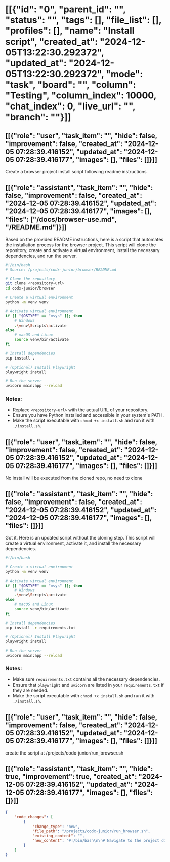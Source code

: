 # [[{"id": "0", "parent_id": "", "status": "", "tags": [], "file_list": [], "profiles": [], "name": "Install script", "created_at": "2024-12-05T13:22:30.292372", "updated_at": "2024-12-05T13:22:30.292372", "mode": "task", "board": "", "column": "Testing", "column_index": 10000, "chat_index": 0, "live_url": "", "branch": ""}]]
## [[{"role": "user", "task_item": "", "hide": false, "improvement": false, "created_at": "2024-12-05 07:28:39.416152", "updated_at": "2024-12-05 07:28:39.416177", "images": [], "files": []}]]
Create a browser project install script following readme instructions
## [[{"role": "assistant", "task_item": "", "hide": false, "improvement": false, "created_at": "2024-12-05 07:28:39.416152", "updated_at": "2024-12-05 07:28:39.416177", "images": [], "files": ["/docs/browser-use.md", "/README.md"]}]]
Based on the provided README instructions, here is a script that automates the installation process for the browser project. This script will clone the repository, create and activate a virtual environment, install the necessary dependencies, and run the server.

```bash
#!/bin/bash
# Source: /projects/codx-junior/browser/README.md

# Clone the repository
git clone <repository-url>
cd codx-junior/browser

# Create a virtual environment
python -m venv venv

# Activate virtual environment
if [[ "$OSTYPE" == "msys" ]]; then
    # Windows
    .\venv\Scripts\activate
else
    # macOS and Linux
    source venv/bin/activate
fi

# Install dependencies
pip install .

# (Optional) Install Playwright
playwright install

# Run the server
uvicorn main:app --reload
```

### Notes:
- Replace `<repository-url>` with the actual URL of your repository.
- Ensure you have Python installed and accessible in your system's PATH.
- Make the script executable with `chmod +x install.sh` and run it with `./install.sh`.
## [[{"role": "user", "task_item": "", "hide": false, "improvement": false, "created_at": "2024-12-05 07:28:39.416152", "updated_at": "2024-12-05 07:28:39.416177", "images": [], "files": []}]]
No install will be executed from the cloned repo, no need to clone
## [[{"role": "assistant", "task_item": "", "hide": false, "improvement": false, "created_at": "2024-12-05 07:28:39.416152", "updated_at": "2024-12-05 07:28:39.416177", "images": [], "files": []}]]
Got it. Here is an updated script without the cloning step. This script will create a virtual environment, activate it, and install the necessary dependencies.

```bash
#!/bin/bash

# Create a virtual environment
python -m venv venv

# Activate virtual environment
if [[ "$OSTYPE" == "msys" ]]; then
    # Windows
    .\venv\Scripts\activate
else
    # macOS and Linux
    source venv/bin/activate
fi

# Install dependencies
pip install -r requirements.txt

# (Optional) Install Playwright
playwright install

# Run the server
uvicorn main:app --reload
```

### Notes:
- Make sure `requirements.txt` contains all the necessary dependencies.
- Ensure that `playwright` and `uvicorn` are listed in your `requirements.txt` if they are needed.
- Make the script executable with `chmod +x install.sh` and run it with `./install.sh`.
## [[{"role": "user", "task_item": "", "hide": false, "improvement": false, "created_at": "2024-12-05 07:28:39.416152", "updated_at": "2024-12-05 07:28:39.416177", "images": [], "files": []}]]
create the script at /projects/codx-junior/run_browser.sh
## [[{"role": "assistant", "task_item": "", "hide": true, "improvement": true, "created_at": "2024-12-05 07:28:39.416152", "updated_at": "2024-12-05 07:28:39.416177", "images": [], "files": []}]]
```json
{
    "code_changes": [
        {
            "change_type": "new",
            "file_path": "/projects/codx-junior/run_browser.sh",
            "existing_content": "",
            "new_content": "#!/bin/bash\n\n# Navigate to the project directory\ncd /projects/codx-junior/browser\n\n# Create a virtual environment\npython -m venv venv\n\n# Activate virtual environment\nif [[ \"$OSTYPE\" == \"msys\" ]]; then\n    # Windows\n    .\\venv\\Scripts\\activate\nelse\n    # macOS and Linux\n    source venv/bin/activate\nfi\n\n# Install dependencies\npip install -r requirements.txt\n\n# (Optional) Install Playwright\nplaywright install\n\n# Run the server\nuvicorn main:app --reload\n"
        }
    ]
}
```